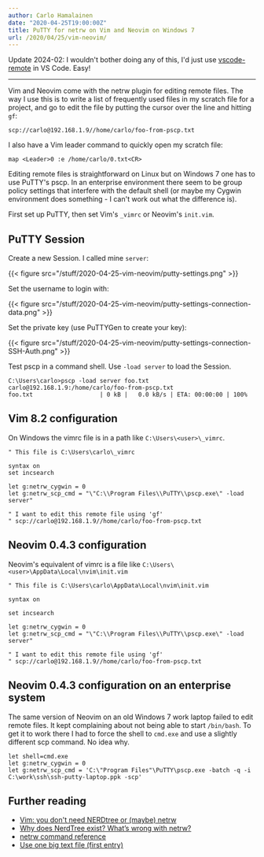 ```yaml
---
author: Carlo Hamalainen
date: "2020-04-25T19:00:00Z"
title: PuTTY for netrw on Vim and Neovim on Windows 7
url: /2020/04/25/vim-neovim/
---
```


Update 2024-02: I wouldn't bother doing any of this, I'd just use
[vscode-remote](https://github.com/Microsoft/vscode-remote-release) in VS Code. Easy!


----------

Vim and Neovim come with the netrw plugin for editing remote files. The way I use this
is to write a list of frequently used files in my scratch file for a project, and go to
edit the file by putting the cursor over the line and hitting ``gf``:

```console
scp://carlo@192.168.1.9//home/carlo/foo-from-pscp.txt
```

I also have a Vim leader command to quickly open my scratch file:

```vim
map <Leader>0 :e /home/carlo/0.txt<CR>
```

Editing remote files is straightforward on Linux but on Windows 7 one has to use PuTTY's pscp. In an 
enterprise environment there seem to be group policy settings that interfere with the default shell
(or maybe my Cygwin environment does something - I can't work out what the difference is).

First set up PuTTY, then set Vim's ``_vimrc`` or Neovim's ``init.vim``.

## PuTTY Session

Create a new Session. I called mine ``server``:

{{< figure src="/stuff/2020-04-25-vim-neovim/putty-settings.png" >}}

Set the username to login with:

{{< figure src="/stuff/2020-04-25-vim-neovim/putty-settings-connection-data.png" >}}
 
Set the private key (use PuTTYGen to create your key):

{{< figure src="/stuff/2020-04-25-vim-neovim/putty-settings-connection-SSH-Auth.png" >}}

Test pscp in a command shell. Use ``-load server`` to load the Session.

```console
C:\Users\carlo>pscp -load server foo.txt carlo@192.168.1.9:/home/carlo/foo-from-pscp.txt
foo.txt                   | 0 kB |   0.0 kB/s | ETA: 00:00:00 | 100%
```

## Vim 8.2 configuration

On Windows the vimrc file is in a path like ``C:\Users\<user>\_vimrc``.

```vim
" This file is C:\Users\carlo\_vimrc

syntax on
set incsearch

let g:netrw_cygwin = 0
let g:netrw_scp_cmd = "\"C:\\Program Files\\PuTTY\\pscp.exe\" -load server"

" I want to edit this remote file using 'gf'
" scp://carlo@192.168.1.9//home/carlo/foo-from-pscp.txt
```

## Neovim 0.4.3 configuration

Neovim's equivalent of vimrc is a file 
like ``C:\Users\<user>\AppData\Local\nvim\init.vim``

```vim
" This file is C:\Users\carlo\AppData\Local\nvim\init.vim

syntax on

set incsearch

let g:netrw_cygwin = 0
let g:netrw_scp_cmd = "\"C:\\Program Files\\PuTTY\\pscp.exe\" -load server"

" I want to edit this remote file using 'gf'
" scp://carlo@192.168.1.9//home/carlo/foo-from-pscp.txt
```

## Neovim 0.4.3 configuration on an enterprise system

The same version of Neovim on an old Windows 7 work laptop failed to edit remote files. It kept
complaining about not being able to start ``/bin/bash``. To get it to work there
I had to force the shell to ``cmd.exe`` and use a slightly different scp command. No idea why.

```vim
let shell=cmd.exe
let g:netrw_cygwin = 0
let g:netrw_scp_cmd = 'C:\"Program Files"\PuTTY\pscp.exe -batch -q -i C:\work\ssh\ssh-putty-laptop.ppk -scp'
```

## Further reading

* [Vim: you don't need NERDtree or (maybe) netrw](https://shapeshed.com/vim-netrw/)
* [Why does NerdTree exist? What’s wrong with netrw?](https://www.reddit.com/r/vim/comments/22ztqp/why_does_nerdtree_exist_whats_wrong_with_netrw/)
* [netrw command reference](https://gist.github.com/danidiaz/37a69305e2ed3319bfff9631175c5d0f)
* [Use one big text file (first entry)](http://n-gate.com/hackernews/2020/02/14/0/)
